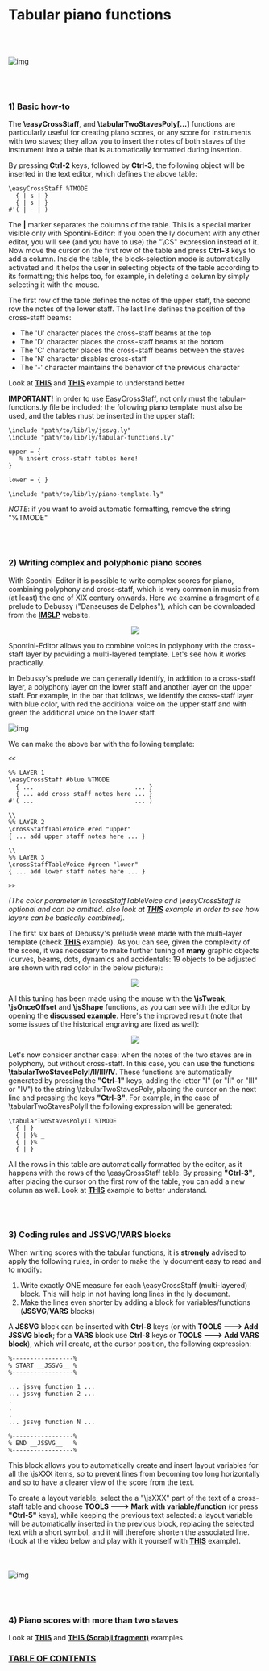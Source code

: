 <!--
Created (20/11/2020) by Paolo-Prete.
This file is part of Spontini-Editor project.

Spontini-Editor is free software: you can redistribute it and/or modify
it under the terms of the GNU General Public License as published by
the Free Software Foundation, either version 3 of the License, or
(at your option) any later version.
Spontini-Editor is distributed in the hope that it will be useful,
but WITHOUT ANY WARRANTY; without even the implied warranty of
MERCHANTABILITY or FITNESS FOR A PARTICULAR PURPOSE.  See the
GNU General Public License for more details.

You should have received a copy of the GNU General Public License
along with Spontini-Editor. If not, see <http://www.gnu.org/licenses/>.
-->

# Tabular piano functions
<br></br>

![img](images/easyCrossStaff.gif)

<br></br>
### 1) Basic how-to

The **\easyCrossStaff**, and **\tabularTwoStavesPoly[...]** functions are particularly useful for creating piano scores, or any score for instruments with two staves; they allow you to insert the notes of both staves of the instrument into a table that is automatically formatted during insertion.

By pressing **Ctrl-2** keys, followed by **Ctrl-3**, the following object will be inserted in the text editor, which defines the above table:

```
\easyCrossStaff %TMODE
  { | s | }
  { | s | }
#'( | - | )
```

The **|** marker separates the columns of the table. This is a special marker visible only with Spontini-Editor: if you open the ly document with any other editor, you will see (and you have to use) the "\CS" expression instead of it. Now move the cursor on the first row of the table and press **Ctrl-3** keys to add a column. Inside the table, the block-selection mode is automatically activated and it helps the user in selecting objects of the table according to its formatting; this helps too, for example, in deleting a column by simply selecting it with the mouse.

The first row of the table defines the notes of the upper staff, the second row the notes of the lower staff. The last line defines the position of the cross-staff beams:

  * The 'U' character places the cross-staff beams at the top
  * The 'D' character places the cross-staff beams at the bottom
  * The 'C' character places the cross-staff beams between the staves
  * The 'N' character disables cross-staff
  * The '-' character maintains the behavior of the previous character

Look at **[THIS](../examples/easy-cross-staff-example-1.ly)** and **[THIS](../examples/easy-cross-staff-example-2.ly)** example to understand better

**IMPORTANT!** in order to use EasyCrossStaff, not only must the tabular-functions.ly file be included; the following piano template must also be used, and the tables must be inserted in the upper staff:

```
\include "path/to/lib/ly/jssvg.ly"
\include "path/to/lib/ly/tabular-functions.ly"

upper = {
   % insert cross-staff tables here!
}

lower = { }

\include "path/to/lib/ly/piano-template.ly"
```

*NOTE*: if you want to avoid automatic formatting, remove the string "%TMODE"

<br></br>
### 2) Writing complex and polyphonic piano scores

With Spontini-Editor it is possible to write complex scores for piano, combining polyphony and cross-staff, which is very common in music from (at least) the end of XIX century onwards.
Here we examine a fragment of a prelude to Debussy ("Danseuses de Delphes"), which can be downloaded from the **[IMSLP](https://imslp.org/wiki/Pr%C3%A9ludes%2C_Livre_1_(Debussy%2C_Claude))** website.

<p align="center">
  <img src="images/debussy-frag-1.jpeg" />
</p>

Spontini-Editor allows you to combine voices in polyphony with the cross-staff layer by providing a multi-layered template. Let's see how it works practically.

In Debussy's prelude we can generally identify, in addition to a cross-staff layer, a polyphony layer on the lower staff and another layer on the upper staff.
For example, in the bar that follows, we identify the cross-staff layer with blue color, with red the additional voice on the upper staff and with green the additional voice on the lower staff.

![img](images/debussy-frag-2.jpeg)

We can make the above bar with the following template:

```
<<

%% LAYER 1
\easyCrossStaff #blue %TMODE
  { ...                            ... }
  { ... add cross staff notes here ... }
#'( ...                            ... )

\\
%% LAYER 2
\crossStaffTableVoice #red "upper"
{ ... add upper staff notes here ... }

\\
%% LAYER 3
\crossStaffTableVoice #green "lower"
{ ... add lower staff notes here ... }

>>
```

*(The color parameter in \crossStaffTableVoice and \easyCrossStaff is optional and can be omitted. also look at **[THIS](../examples/easy-cross-staff-example-4.ly)** example in order to see how layers can be basically combined).*

The first six bars of Debussy's prelude were made with the multi-layer template (check **[THIS](../examples/easy-cross-staff-example-7.ly)** example). As you can see, given the complexity of the score, it was necessary to make further tuning of **many** graphic objects (curves, beams, dots, dynamics and accidentals: 19 objects to be adjusted are shown with red color in the below picture):

<p align="center">
  <img src="images/debussy-frag-1-lily-00.svg" />
</p>

All this tuning has been made using the mouse with the **\jsTweak**, **\jsOnceOffset** and **\jsShape** functions, as you can see with the editor by opening the **[discussed example](../examples/easy-cross-staff-example-7.ly)**.
Here's the improved result (note that some issues of the historical engraving are fixed as well):

<p align="center">
  <img src="images/debussy-frag-1-lily-01.svg" />
</p>

Let's now consider another case: when the notes of the two staves are in polyphony, but without cross-staff.
In this case, you can use the functions **\tabularTwoStavesPolyI/II/III/IV**. 
These functions are automatically generated by pressing the **"Ctrl-1"** keys, adding the letter "I" (or "II" or "III" or "IV") to the string \tabularTwoStavesPoly, placing the cursor on the next line and pressing the keys **"Ctrl-3"**. For example, in the case of \tabularTwoStavesPolyII the following expression will be generated:
    
```
\tabularTwoStavesPolyII %TMODE
  { | }
  { | }% _
  { | }%
  { | }
```

All the rows in this table are automatically formatted by the editor, as it happens with the rows of the \easyCrossStaff table. By pressing **"Ctrl-3"**, after placing the cursor on the first row of the table, you can add a new column as well. Look at **[THIS](../examples/tabular-poly-example.ly)** example to better understand.

<br></br>
### 3) Coding rules and __JSSVG__/__VARS__ blocks

When writing scores with the tabular functions, it is **strongly** advised to apply the following rules, in order to make the ly document easy to 
read and to modify:

  1. Write exactly ONE measure for each \easyCrossStaff (multi-layered) block. This will help in not having long lines in the ly document.
  2. Make the lines even shorter by adding a block for variables/functions (__JSSVG__/__VARS__ blocks)

A __JSSVG__ block can be inserted with **Ctrl-8** keys (or with **TOOLS ---> Add __JSSVG__ block**; for a __VARS__ block use **Ctrl-8** keys or **TOOLS ---> Add __VARS__ block**), which will create, at the cursor position, the following expression:

```
%-----------------%
% START __JSSVG__ %
%-----------------%

... jssvg function 1 ...
... jssvg function 2 ...
.
.
.
... jssvg function N ...

%-----------------%
% END __JSSVG__   %
%-----------------%

```

This block allows you to automatically create and insert layout variables for all the \jsXXX items, so to prevent lines from becoming too long horizontally and so to have a clearer view of the score from the text. 


To create a layout variable, select the a "\jsXXX" part of the text of a cross-staff table and choose **TOOLS ---> Mark with variable/function** (or press **"Ctrl-5"** keys), while keeping the previous text selected: a layout variable will be automatically inserted in the previous block, replacing the selected text with a short symbol, and it will therefore shorten the associated line.
(Look at the video below and play with it yourself with **[THIS](../examples/easy-cross-staff-example-5.ly)** example).
<br></br><br></br>
![img](images/layoutBlock.gif)

<br></br>
### 4) Piano scores with more than two staves

Look at **[THIS](../examples/easy-cross-staff-example-8.ly)** and **[THIS (Sorabji fragment)](../examples/easy-cross-staff-example-9.ly)** examples.


### [TABLE OF CONTENTS](toc.md)
